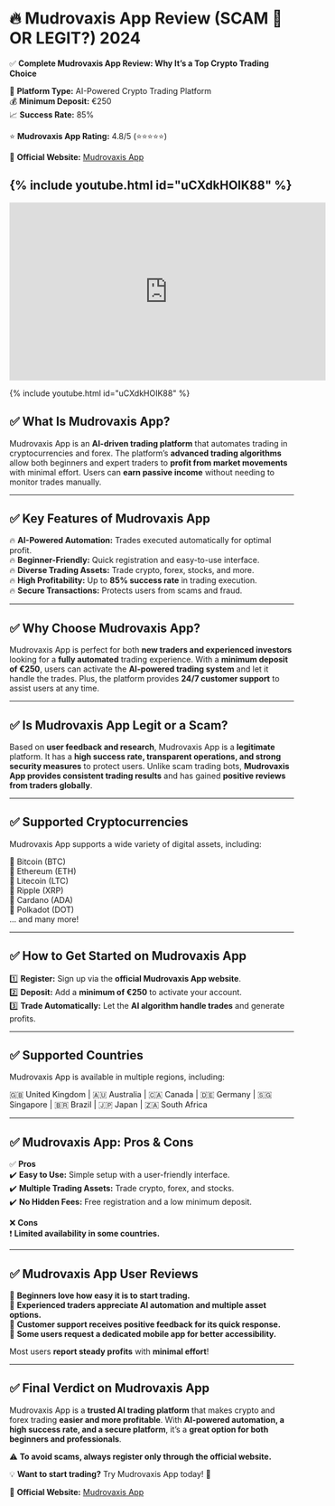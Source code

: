 # 🔥 Mudrovaxis App Review (SCAM 🥵 OR LEGIT?) 2024  

✅ **Complete Mudrovaxis App Review: Why It’s a Top Crypto Trading Choice**  

📌 **Platform Type:** AI-Powered Crypto Trading Platform  
💰 **Minimum Deposit:** €250  
📈 **Success Rate:** 85%  


⭐ **Mudrovaxis App Rating:** 4.8/5 (⭐⭐⭐⭐⭐)  

🔗 **Official Website:** [Mudrovaxis App](https://shrtdoo.com/mudrovaxis-app/)  

{% include youtube.html id="uCXdkHOIK88" %}
---  
<iframe width="560" height="315" src="https://www.youtube.com/embed/uCXdkHOIK88" frameborder="0" allowfullscreen></iframe>

{% include youtube.html id="uCXdkHOIK88" %}

## ✅ What Is Mudrovaxis App?  

Mudrovaxis App is an **AI-driven trading platform** that automates trading in cryptocurrencies and forex. The platform’s **advanced trading algorithms** allow both beginners and expert traders to **profit from market movements** with minimal effort. Users can **earn passive income** without needing to monitor trades manually.  

---  

## ✅ Key Features of Mudrovaxis App  

🔥 **AI-Powered Automation:** Trades executed automatically for optimal profit.  
🔥 **Beginner-Friendly:** Quick registration and easy-to-use interface.  
🔥 **Diverse Trading Assets:** Trade crypto, forex, stocks, and more.  
🔥 **High Profitability:** Up to **85% success rate** in trading execution.  
🔥 **Secure Transactions:** Protects users from scams and fraud.  

---  

## ✅ Why Choose Mudrovaxis App?  

Mudrovaxis App is perfect for both **new traders and experienced investors** looking for a **fully automated** trading experience. With a **minimum deposit of €250**, users can activate the **AI-powered trading system** and let it handle the trades. Plus, the platform provides **24/7 customer support** to assist users at any time.  

---  

## ✅ Is Mudrovaxis App Legit or a Scam?  

Based on **user feedback and research**, Mudrovaxis App is a **legitimate** platform. It has a **high success rate, transparent operations, and strong security measures** to protect users. Unlike scam trading bots, **Mudrovaxis App provides consistent trading results** and has gained **positive reviews from traders globally**.  

---  

## ✅ Supported Cryptocurrencies  

Mudrovaxis App supports a wide variety of digital assets, including:  

🔹 Bitcoin (BTC)  
🔹 Ethereum (ETH)  
🔹 Litecoin (LTC)  
🔹 Ripple (XRP)  
🔹 Cardano (ADA)  
🔹 Polkadot (DOT)  
... and many more!  

---  

## ✅ How to Get Started on Mudrovaxis App  

1️⃣ **Register:** Sign up via the **official Mudrovaxis App website**.  
2️⃣ **Deposit:** Add a **minimum of €250** to activate your account.  
3️⃣ **Trade Automatically:** Let the **AI algorithm handle trades** and generate profits.  

---  

## ✅ Supported Countries  

Mudrovaxis App is available in multiple regions, including:  

🇬🇧 United Kingdom | 🇦🇺 Australia | 🇨🇦 Canada | 🇩🇪 Germany | 🇸🇬 Singapore | 🇧🇷 Brazil | 🇯🇵 Japan | 🇿🇦 South Africa  

---  

## ✅ Mudrovaxis App: Pros & Cons  

✅ **Pros**  
✔️ **Easy to Use:** Simple setup with a user-friendly interface.  
✔️ **Multiple Trading Assets:** Trade crypto, forex, and stocks.  
✔️ **No Hidden Fees:** Free registration and a low minimum deposit.  

❌ **Cons**  
❗ **Limited availability in some countries.**  

---  

## ✅ Mudrovaxis App User Reviews  

🔹 **Beginners love how easy it is to start trading.**  
🔹 **Experienced traders appreciate AI automation and multiple asset options.**  
🔹 **Customer support receives positive feedback for its quick response.**  
🔹 **Some users request a dedicated mobile app for better accessibility.**  

Most users **report steady profits** with **minimal effort**!  

---  

## ✅ Final Verdict on Mudrovaxis App  

Mudrovaxis App is a **trusted AI trading platform** that makes crypto and forex trading **easier and more profitable**. With **AI-powered automation, a high success rate, and a secure platform**, it’s a **great option for both beginners and professionals**.  

⚠️ **To avoid scams, always register only through the official website.**  

💡 **Want to start trading?** Try Mudrovaxis App today! 🚀  

🔗 **Official Website:** [Mudrovaxis App](https://shrtdoo.com/mudrovaxis-app/)  
